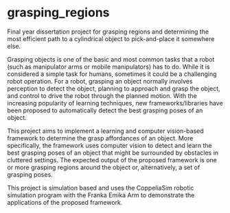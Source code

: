 # grasping_regions
Final year dissertation project for grasping regions and determining the most efficient path to a cylindrical object to pick-and-place it somewhere else.

Grasping objects is one of the basic and most common tasks that a robot (such as manipulator arms or mobile manipulators) has to do. While it is considered a simple task for humans, sometimes it could be a challenging robot operation. For a robot, grasping an object normally involves perception to detect the object, planning to approach and grasp the object, and control to drive the robot through the planned motion. With the increasing popularity of learning techniques, new frameworks/libraries have been proposed to automatically detect the best grasping poses of an object.

This project aims to implement a learning and computer vision-based framework to determine the grasp affordances of an object. More specifically, the framework uses computer vision to detect and learn the best grasping poses of an object that might be surrounded by obstacles in cluttered settings. The expected output of the proposed framework is one or more grasping regions around the object or, alternatively, a set of grasping poses.

This project is simulation based and uses the CoppeliaSim robotic simulation program with the Franka Emika Arm to demonstrate the applications of the proposed framework.

